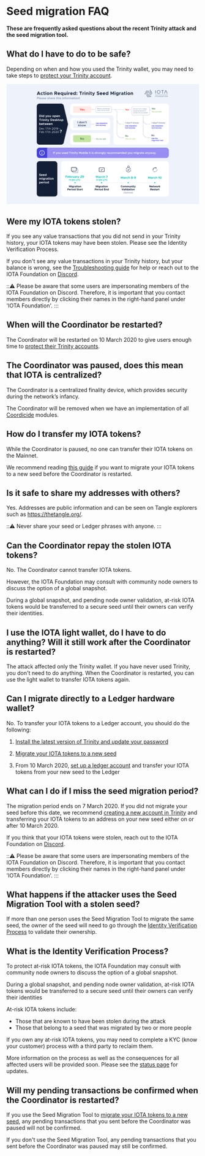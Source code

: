 # Seed migration FAQ

**These are frequently asked questions about the recent Trinity attack and the seed migration tool.**

## What do I have to do to be safe?

Depending on when and how you used the Trinity wallet, you may need to take steps to [protect your Trinity account](../how-to-guides/protect-trinity-account.md).

![Seed migration flowchart](../images/seed-migration.png)

## Were my IOTA tokens stolen?

If you see any value transactions that you did not send in your Trinity history, your IOTA tokens may have been stolen. Please see the Identity Verification Process.

If you don't see any value transactions in your Trinity history, but your balance is wrong, see the [Troubleshooting guide](../references/troubleshooting.md) for help or reach out to the IOTA Foundation on [Discord](https://discord.iota.org/).

:::warning:
Please be aware that some users are impersonating members of the IOTA Foundation on Discord. Therefore, it is important that you contact members directly by clicking their names in the right-hand panel under 'IOTA Foundation'.
:::

## When will the Coordinator be restarted?

The Coordinator will be restarted on 10 March 2020 to give users enough time to [protect their Trinity accounts](../how-to-guides/protect-trinity-account.md).

## The Coordinator was paused, does this mean that IOTA is centralized?

The Coordinator is a centralized finality device, which provides security during the network’s infancy.

The Coordinator will be removed when we have an implementation of all [Coordicide](https://coordicide.iota.org/) modules.

## How do I transfer my IOTA tokens?

While the Coordinator is paused, no one can transfer their IOTA tokens on the Mainnet.

We recommend reading [this guide](../how-to-guides/protect-trinity-account.md) if you want to migrate your IOTA tokens to a new seed before the Coordinator is restarted.

## Is it safe to share my addresses with others?

Yes. Addresses are public information and can be seen on Tangle explorers such as https://thetangle.org/.

:::warning:
Never share your seed or Ledger phrases with anyone.
:::

## Can the Coordinator repay the stolen IOTA tokens?

No. The Coordinator cannot transfer IOTA tokens.

However, the IOTA Foundation may consult with community node owners to discuss the option of a global snapshot.

During a global snapshot, and pending node owner validation, at-risk IOTA tokens would be transferred to a secure seed until their owners can verify their identities.

## I use the IOTA light wallet, do I have to do anything? Will it still work after the Coordinator is restarted?

The attack affected only the Trinity wallet. If you have never used Trinity, you don't need to do anything. When the Coordinator is restarted, you can use the light wallet to transfer IOTA tokens again.

## Can I migrate directly to a Ledger hardware wallet?

No. To transfer your IOTA tokens to a Ledger account, you should do the following: 

1. [Install the latest version of Trinity and update your password](../how-to-guides/protect-trinity-account.md#install-the-latest-version-of-trinity)

2. [Migrate your IOTA tokens to a new seed](../how-to-guides/protect-trinity-account.md#migrate-your-iota-tokens-to-a-new-seed)

3. From 10 March 2020, [set up a ledger account](https://trinity.iota.org/hardware/) and transfer your IOTA tokens from your new seed to the Ledger

## What can I do if I miss the seed migration period?

The migration period ends on 7 March 2020. If you did not migrate your seed before this date, we recommend [creating a new account in Trinity](../how-to-guides/create-an-account.md) and transferring your IOTA tokens to an address on your new seed either on or after 10 March 2020.
 
If you think that your IOTA tokens were stolen, reach out to the IOTA Foundation on [Discord](https://discord.iota.org/).
 
:::warning:
Please be aware that some users are impersonating members of the IOTA Foundation on Discord. Therefore, it is important that you contact members directly by clicking their names in the right-hand panel under 'IOTA Foundation'.
:::

## What happens if the attacker uses the Seed Migration Tool with a stolen seed?

If more than one person uses the Seed Migration Tool to migrate the same seed, the owner of the seed will need to go through the [Identity Verification Process](#what-is-the-idenitity-verification-process) to validate their ownership.

## What is the Identity Verification Process?

To protect at-risk IOTA tokens, the IOTA Foundation may consult with community node owners to discuss the option of a global snapshot.

During a global snapshot, and pending node owner validation, at-risk IOTA tokens would be transferred to a secure seed until their owners can verify their identities

At-risk IOTA tokens include:

- Those that are known to have been stolen during the attack
- Those that belong to a seed that was migrated by two or more people

If you own any at-risk IOTA tokens, you may need to complete a KYC (know your customer) process with a third party to reclaim them.

More information on the process as well as the consequences for all affected users will be provided soon. Please see the [status page](http://status.iota.org/) for updates.

## Will my pending transactions be confirmed when the Coordinator is restarted?

If you use the Seed Migration Tool to [migrate your IOTA tokens to a new seed](../how-to-guides/protect-trinity-account.md#migrate-your-iota-tokens-to-a-new-seed), any pending transactions that you sent before the Coordinator was paused will not be confirmed.

If you don't use the Seed Migration Tool, any pending transactions that you sent before the Coordinator was paused may still be confirmed.











